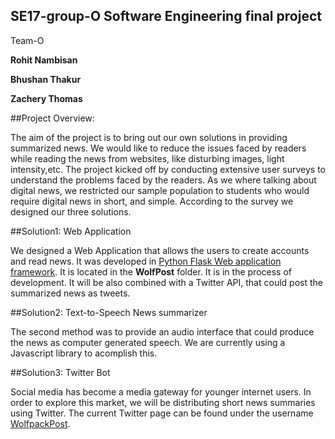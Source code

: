 ##  SE17-group-O Software Engineering final project

Team-O

**Rohit Nambisan**

**Bhushan Thakur**

**Zachery Thomas**

##Project Overview:

The aim of the project is to bring out our own solutions in providing summarized news. We would like to reduce the issues faced by readers while reading the news from websites, like disturbing images, light intensity,etc. The project kicked off by conducting extensive user surveys to understand the problems faced by the readers. As we where talking about digital news, we restricted our sample population to students who would require digital news in short, and simple. According to the survey we designed our three solutions.

##Solution1: Web Application

We designed a Web Application that allows the users to create accounts and read news. It was developed in [Python Flask Web application framework](http://flask.pocoo.org/). It is located in the **WolfPost** folder. It is in the process of development. It will be also combined with a Twitter API, that could post the summarized news as tweets.

##Solution2: Text-to-Speech News summarizer

The second method was to provide an audio interface that could produce the news as computer generated speech. We are currently using a Javascript library to acomplish this.

##Solution3: Twitter Bot

Social media has become a media gateway for younger internet users. In order to explore this market, we will be distributing short news summaries using Twitter. The current Twitter page can be found under the username [WolfpackPost](https://twitter.com/WolfpackPost).
